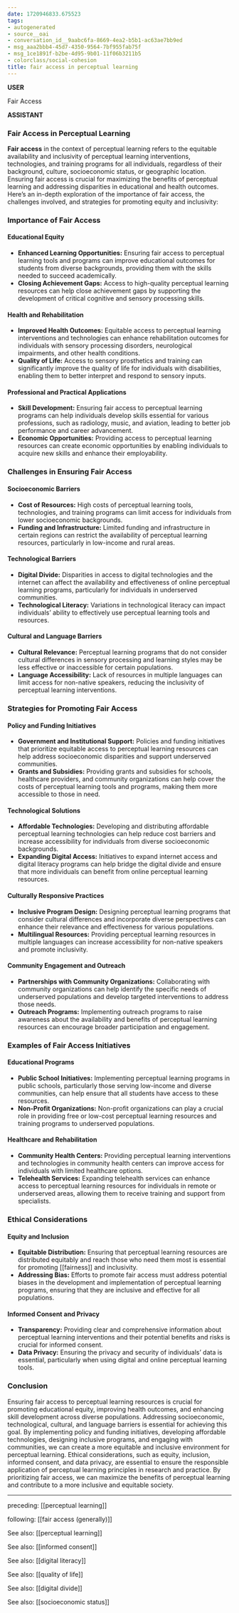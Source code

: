 ```yaml
---
date: 1720946833.675523
tags:
- autogenerated
- source__oai
- conversation_id__9aabc6fa-8669-4ea2-b5b1-ac63ae7bb9ed
- msg_aaa2bbb4-45d7-4350-9564-7bf955fab75f
- msg_1ce1891f-b2be-4d95-9b01-11f06b3211b5
- colorclass/social-cohesion
title: fair access in perceptual learning
---
```


**USER**

Fair Access


**ASSISTANT**

### Fair Access in Perceptual Learning

**Fair access** in the context of perceptual learning refers to the equitable availability and inclusivity of perceptual learning interventions, technologies, and training programs for all individuals, regardless of their background, culture, socioeconomic status, or geographic location. Ensuring fair access is crucial for maximizing the benefits of perceptual learning and addressing disparities in educational and health outcomes. Here’s an in-depth exploration of the importance of fair access, the challenges involved, and strategies for promoting equity and inclusivity:

### Importance of Fair Access

#### Educational Equity
- **Enhanced Learning Opportunities:** Ensuring fair access to perceptual learning tools and programs can improve educational outcomes for students from diverse backgrounds, providing them with the skills needed to succeed academically.
- **Closing Achievement Gaps:** Access to high-quality perceptual learning resources can help close achievement gaps by supporting the development of critical cognitive and sensory processing skills.

#### Health and Rehabilitation
- **Improved Health Outcomes:** Equitable access to perceptual learning interventions and technologies can enhance rehabilitation outcomes for individuals with sensory processing disorders, neurological impairments, and other health conditions.
- **Quality of Life:** Access to sensory prosthetics and training can significantly improve the quality of life for individuals with disabilities, enabling them to better interpret and respond to sensory inputs.

#### Professional and Practical Applications
- **Skill Development:** Ensuring fair access to perceptual learning programs can help individuals develop skills essential for various professions, such as radiology, music, and aviation, leading to better job performance and career advancement.
- **Economic Opportunities:** Providing access to perceptual learning resources can create economic opportunities by enabling individuals to acquire new skills and enhance their employability.

### Challenges in Ensuring Fair Access

#### Socioeconomic Barriers
- **Cost of Resources:** High costs of perceptual learning tools, technologies, and training programs can limit access for individuals from lower socioeconomic backgrounds.
- **Funding and Infrastructure:** Limited funding and infrastructure in certain regions can restrict the availability of perceptual learning resources, particularly in low-income and rural areas.

#### Technological Barriers
- **Digital Divide:** Disparities in access to digital technologies and the internet can affect the availability and effectiveness of online perceptual learning programs, particularly for individuals in underserved communities.
- **Technological Literacy:** Variations in technological literacy can impact individuals’ ability to effectively use perceptual learning tools and resources.

#### Cultural and Language Barriers
- **Cultural Relevance:** Perceptual learning programs that do not consider cultural differences in sensory processing and learning styles may be less effective or inaccessible for certain populations.
- **Language Accessibility:** Lack of resources in multiple languages can limit access for non-native speakers, reducing the inclusivity of perceptual learning interventions.

### Strategies for Promoting Fair Access

#### Policy and Funding Initiatives
- **Government and Institutional Support:** Policies and funding initiatives that prioritize equitable access to perceptual learning resources can help address socioeconomic disparities and support underserved communities.
- **Grants and Subsidies:** Providing grants and subsidies for schools, healthcare providers, and community organizations can help cover the costs of perceptual learning tools and programs, making them more accessible to those in need.

#### Technological Solutions
- **Affordable Technologies:** Developing and distributing affordable perceptual learning technologies can help reduce cost barriers and increase accessibility for individuals from diverse socioeconomic backgrounds.
- **Expanding Digital Access:** Initiatives to expand internet access and digital literacy programs can help bridge the digital divide and ensure that more individuals can benefit from online perceptual learning resources.

#### Culturally Responsive Practices
- **Inclusive Program Design:** Designing perceptual learning programs that consider cultural differences and incorporate diverse perspectives can enhance their relevance and effectiveness for various populations.
- **Multilingual Resources:** Providing perceptual learning resources in multiple languages can increase accessibility for non-native speakers and promote inclusivity.

#### Community Engagement and Outreach
- **Partnerships with Community Organizations:** Collaborating with community organizations can help identify the specific needs of underserved populations and develop targeted interventions to address those needs.
- **Outreach Programs:** Implementing outreach programs to raise awareness about the availability and benefits of perceptual learning resources can encourage broader participation and engagement.

### Examples of Fair Access Initiatives

#### Educational Programs
- **Public School Initiatives:** Implementing perceptual learning programs in public schools, particularly those serving low-income and diverse communities, can help ensure that all students have access to these resources.
- **Non-Profit Organizations:** Non-profit organizations can play a crucial role in providing free or low-cost perceptual learning resources and training programs to underserved populations.

#### Healthcare and Rehabilitation
- **Community Health Centers:** Providing perceptual learning interventions and technologies in community health centers can improve access for individuals with limited healthcare options.
- **Telehealth Services:** Expanding telehealth services can enhance access to perceptual learning resources for individuals in remote or underserved areas, allowing them to receive training and support from specialists.

### Ethical Considerations

#### Equity and Inclusion
- **Equitable Distribution:** Ensuring that perceptual learning resources are distributed equitably and reach those who need them most is essential for promoting [[fairness]] and inclusivity.
- **Addressing Bias:** Efforts to promote fair access must address potential biases in the development and implementation of perceptual learning programs, ensuring that they are inclusive and effective for all populations.

#### Informed Consent and Privacy
- **Transparency:** Providing clear and comprehensive information about perceptual learning interventions and their potential benefits and risks is crucial for informed consent.
- **Data Privacy:** Ensuring the privacy and security of individuals’ data is essential, particularly when using digital and online perceptual learning tools.

### Conclusion

Ensuring fair access to perceptual learning resources is crucial for promoting educational equity, improving health outcomes, and enhancing skill development across diverse populations. Addressing socioeconomic, technological, cultural, and language barriers is essential for achieving this goal. By implementing policy and funding initiatives, developing affordable technologies, designing inclusive programs, and engaging with communities, we can create a more equitable and inclusive environment for perceptual learning. Ethical considerations, such as equity, inclusion, informed consent, and data privacy, are essential to ensure the responsible application of perceptual learning principles in research and practice. By prioritizing fair access, we can maximize the benefits of perceptual learning and contribute to a more inclusive and equitable society.


---

preceding: [[perceptual learning]]  


following: [[fair access (generally)]]

See also: [[perceptual learning]]


See also: [[informed consent]]


See also: [[digital literacy]]


See also: [[quality of life]]


See also: [[digital divide]]


See also: [[socioeconomic status]]
